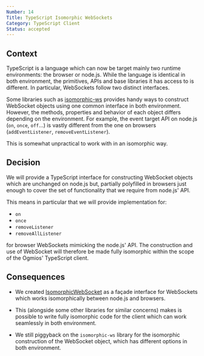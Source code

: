 ```yaml
---
Number: 14
Title: TypeScript Isomorphic WebSockets
Category: TypeScript Client
Status: accepted 
---
```


<!-- ADR template adapted from Michael Nygard's -->

## Context

<!-- What is the issue that we're seeing that is motivating this decision or change? -->

TypeScript is a language which can now be target mainly two runtime environments: the browser or node.js. While the language is identical in both environment, the primitives, APIs and base libraries it has access to is different. In particular, WebSockets follow two distinct interfaces.

Some libraries such as [isomorphic-ws](https://github.com/heineiuo/isomorphic-ws/) provides handy ways to construct WebSocket objects using one common interface in both environment. However, the methods, properties and behavior of each object differs depending on the environment. For example, the event target API on node.js (`on`, `once`, `off`...) is vastly different from the one on browsers (`addEventListener`, `removeEventListener`). 

This is somewhat unpractical to work with in an isomorphic way.

## Decision

<!-- What is the change that we're proposing and/or doing? -->

We will provide a TypeScript interface for constructing WebSocket objects which are unchanged on node.js but, partially polyfilled in browsers just enough to cover the set of functionality that we require from node.js' API. 

This means in particular that we will provide implementation for:

- `on`
- `once`
- `removeListener`
- `removeAllListener` 

for browser WebSockets mimicking the node.js' API. The construction and use of WebSocket will therefore be made fully isomorphic within the scope of the Ogmios' TypeScript client.

## Consequences

<!-- What becomes easier or more difficult to do because of this change? -->

- We created [IsomorphicWebSocket](https://github.com/CardanoSolutions/ogmios/blob/master/clients/TypeScript/packages/client/src/IsomorphicWebSocket.ts) as a façade interface for WebSockets which works isomorphically between node.js and browsers.

- This (alongside some other libraries for similar concerns) makes is possible to write fully isomorphic code for the client which can work seamlessly in both environment.

- We still piggyback on the `isomorphic-ws` library for the isomorphic construction of the WebSocket object, which has different options in both environment. 
